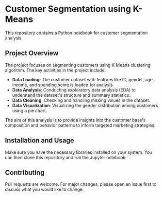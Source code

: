 # Customer Segmentation using K-Means

This repository contains a Python notebook for customer segmentation analysis. 

## Project Overview

The project focuses on segmenting customers using K-Means clustering algorithm. The key activities in the project include:

- **Data Loading**: The customer dataset with features like ID, gender, age, income, and spending score is loaded for analysis.
- **Data Analysis**: Conducting exploratory data analysis (EDA) to understand the dataset's structure and summary statistics.
- **Data Cleaning**: Checking and handling missing values in the dataset.
- **Data Visualization**: Visualizing the gender distribution among customers using a pie chart.

The aim of this analysis is to provide insights into the customer base's composition and behavior patterns to inform targeted marketing strategies.

## Installation and Usage

Make sure you have the necessary libraries installed on your system. You can then clone this repository and run the Jupyter notebook.

## Contributing

Pull requests are welcome. For major changes, please open an issue first to discuss what you would like to change.
